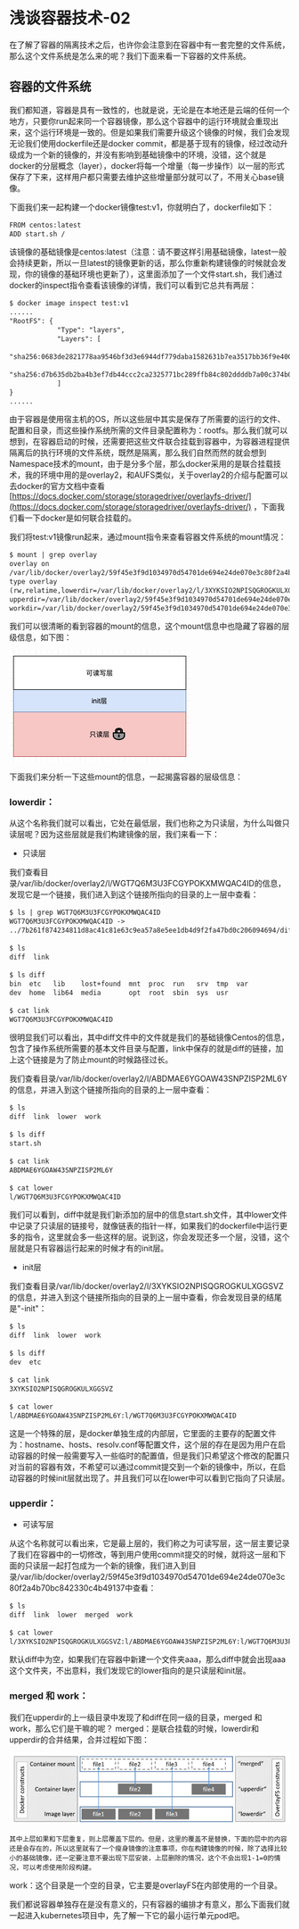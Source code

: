 # 浅谈容器技术-02
在了解了容器的隔离技术之后，也许你会注意到在容器中有一套完整的文件系统，那么这个文件系统是怎么来的呢？我们下面来看一下容器的文件系统。

## 容器的文件系统
我们都知道，容器是具有一致性的，也就是说，无论是在本地还是云端的任何一个地方，只要你run起来同一个容器镜像，那么这个容器中的运行环境就会重现出来，这个运行环境是一致的。但是如果我们需要升级这个镜像的时候，我们会发现无论我们使用dockerfile还是docker commit，都是基于现有的镜像，经过改动升级成为一个新的镜像的，并没有影响到基础镜像中的环境，没错，这个就是docker的分层概念（layer），docker将每一个增量（每一步操作）以一层的形式保存了下来，这样用户都只需要去维护这些增量部分就可以了，不用关心base镜像。

下面我们来一起构建一个docker镜像test:v1，你就明白了，dockerfile如下：

```
FROM centos:latest
ADD start.sh /
```
该镜像的基础镜像是centos:latest（注意：请不要这样引用基础镜像，latest一般会持续更新，所以一旦latest的镜像更新的话，那么你重新构建镜像的时候就会发现，你的镜像的基础环境也更新了），这里面添加了一个文件start.sh，我们通过docker的inspect指令查看该镜像的详情，我们可以看到它总共有两层：

```
$ docker image inspect test:v1
......
"RootFS": {
            "Type": "layers",
            "Layers": [
                "sha256:0683de2821778aa9546bf3d3e6944df779daba1582631b7ea3517bb36f9e4007",
                "sha256:d7b635db2ba4b3ef7db44ccc2ca2325771bc289ffb84c802ddddb7a00c374b00"
            ]        
}
......
```
由于容器是使用宿主机的OS，所以这些层中其实是保存了所需要的运行的文件、配置和目录，而这些操作系统所需的文件目录配置称为：rootfs。那么我们就可以想到，在容器启动的时候，还需要把这些文件联合挂载到容器中，为容器进程提供隔离后的执行环境的文件系统，既然是隔离，那么我们自然而然的就会想到Namespace技术的mount，由于是分多个层，那么docker采用的是联合挂载技术，我的环境中用的是overlay2，和AUFS类似，关于overlay2的介绍与配置可以去docker的官方文档中查看[https://docs.docker.com/storage/storagedriver/overlayfs-driver/](https://docs.docker.com/storage/storagedriver/overlayfs-driver/) ，下面我们看一下docker是如何联合挂载的。

我们将test:v1镜像run起来，通过mount指令来查看容器文件系统的mount情况：

```
$ mount | grep overlay
overlay on /var/lib/docker/overlay2/59f45e3f9d1034970d54701de694e24de070e3c80f2a4b70bc842330c4b49137/merged type overlay 
(rw,relatime,lowerdir=/var/lib/docker/overlay2/l/3XYKSIO2NPISQGROGKULXGGSVZ:/var/lib/docker/overlay2/l/ABDMAE6YGOAW43SNPZISP2ML6Y:/var/lib/docker/overlay2/l/WGT7Q6M3U3FCGYPOKXMWQAC4ID,
upperdir=/var/lib/docker/overlay2/59f45e3f9d1034970d54701de694e24de070e3c80f2a4b70bc842330c4b49137/diff,
workdir=/var/lib/docker/overlay2/59f45e3f9d1034970d54701de694e24de070e3c80f2a4b70bc842330c4b49137/work)
```
我们可以很清晰的看到容器的mount的信息，这个mount信息中也隐藏了容器的层级信息，如下图：

![](https://github.com/hanlaipeng/project-analysis/blob/master/img/docker-layers.png)

下面我们来分析一下这些mount的信息，一起揭露容器的层级信息：

### lowerdir：
从这个名称我们就可以看出，它处在最低层，我们也称之为只读层，为什么叫做只读层呢？因为这些层就是我们构建镜像的层，我们来看一下：

* 只读层

我们查看目录/var/lib/docker/overlay2/l/WGT7Q6M3U3FCGYPOKXMWQAC4ID的信息，发现它是一个链接，我们进入到这个链接所指向的目录的上一层中查看：

```
$ ls | grep WGT7Q6M3U3FCGYPOKXMWQAC4ID
WGT7Q6M3U3FCGYPOKXMWQAC4ID -> ../7b261f874234811d8ac41c81e63c9ea57a8e5ee1db4d9f2fa47bd0c206094694/diff

$ ls
diff  link

$ ls diff
bin  etc   lib    lost+found  mnt  proc  run   srv  tmp  var
dev  home  lib64  media       opt  root  sbin  sys  usr

$ cat link
WGT7Q6M3U3FCGYPOKXMWQAC4ID
```

很明显我们可以看出，其中diff文件中的文件就是我们的基础镜像Centos的信息，包含了操作系统所需要的基本文件目录与配置，link中保存的就是diff的链接，加上这个链接是为了防止mount的时候路径过长。

我们查看目录/var/lib/docker/overlay2/l/ABDMAE6YGOAW43SNPZISP2ML6Y的信息，并进入到这个链接所指向的目录的上一层中查看：

```
$ ls
diff  link  lower  work

$ ls diff
start.sh

$ cat link
ABDMAE6YGOAW43SNPZISP2ML6Y

$ cat lower
l/WGT7Q6M3U3FCGYPOKXMWQAC4ID
```

我们可以看到，diff中就是我们新添加的层中的信息start.sh文件，其中lower文件中记录了只读层的链接号，就像链表的指针一样，如果我们的dockerfile中运行更多的指令，这里就会多一些这样的层。说到这，你会发现还多一个层，没错，这个层就是只有容器运行起来的时候才有的init层。

* init层

我们查看目录/var/lib/docker/overlay2/l/3XYKSIO2NPISQGROGKULXGGSVZ的信息，并进入到这个链接所指向的目录的上一层中查看，你会发现目录的结尾是"-init"：

```
$ ls
diff  link  lower  work

$ ls diff
dev  etc

$ cat link
3XYKSIO2NPISQGROGKULXGGSVZ

$ cat lower
l/ABDMAE6YGOAW43SNPZISP2ML6Y:l/WGT7Q6M3U3FCGYPOKXMWQAC4ID
```
这是一个特殊的层，是docker单独生成的内部层，它里面的主要存的配置文件为：hostname、hosts、resolv.conf等配置文件，这个层的存在是因为用户在启动容器的时候一般需要写入一些临时的配置值，但是我们只希望这个修改的配置只对当前的容器有效，不希望可以通过commit提交到一个新的镜像中，所以，在启动容器的时候init层就出现了。并且我们可以在lower中可以看到它指向了只读层。

### upperdir：

* 可读写层

从这个名称就可以看出来，它是最上层的，我们称之为可读写层，这一层主要记录了我们在容器中的一切修改，等到用户使用commit提交的时候，就将这一层和下面的只读层一起打包成为一个新的镜像，我们进入到目录/var/lib/docker/overlay2/59f45e3f9d1034970d54701de694e24de070e3c80f2a4b70bc842330c4b49137中查看：

```
$ ls
diff  link  lower  merged  work

$ cat lower
l/3XYKSIO2NPISQGROGKULXGGSVZ:l/ABDMAE6YGOAW43SNPZISP2ML6Y:l/WGT7Q6M3U3FCGYPOKXMWQAC4ID
```
默认diff中为空，如果我们在容器中新建一个文件夹aaa，那么diff中就会出现aaa这个文件夹，不出意料，我们发现它的lower指向的是只读层和init层。

### merged 和 work：

我们在upperdir的上一级目录中发现了和diff在同一级的目录，merged 和 work，那么它们是干嘛的呢？
merged：是联合挂载的时候，lowerdir和upperdir的合并结果，合并过程如下图：

![](https://github.com/hanlaipeng/project-analysis/blob/master/img/docker-merge.png)

`其中上层如果和下层重复，则上层覆盖下层的。但是，这里的覆盖不是替换，下面的层中的内容还是会存在的，所以这里就有了一个瘦身镜像的注意事项，你在构建镜像的时候，除了选择比较小的基础镜像，还一定要注意不要出现下层安装，上层删除的情况，这个不会出现1-1=0的情况，可以考虑使用阶段构建。`

work：这个目录是一个空的目录，它主要是overlayFS在内部使用的一个目录。

我们都说容器单独存在是没有意义的，只有容器的编排才有意义，那么下面我们就一起进入kubernetes项目中，先了解一下它的最小运行单元pod吧。
